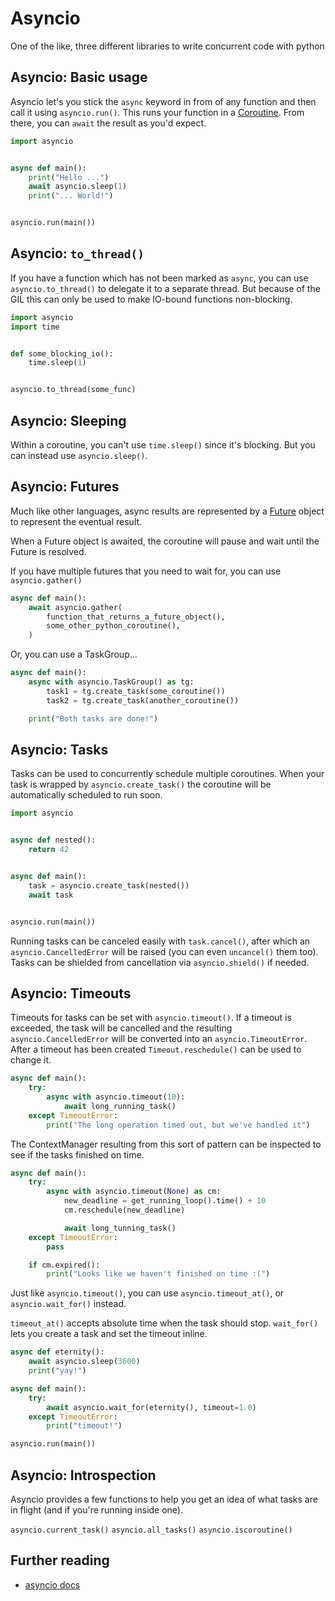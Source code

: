 # Asyncio

One of the like, three different libraries to write concurrent code with python

## Asyncio: Basic usage

Asyncio let's you stick the `async` keyword in from of any function and then call it
using `asyncio.run()`. This runs your function in a [Coroutine](https://peps.python.org/pep-0492/).
From there, you can `await` the result as you'd expect.

```python
import asyncio


async def main():
    print("Hello ...")
    await asyncio.sleep(1)
    print("... World!")


asyncio.run(main())
```

## Asyncio: `to_thread()`

If you have a function which has not been marked as `async`, you can use `asyncio.to_thread()`
to delegate it to a separate thread. But because of the GIL this can only be used to make IO-bound
functions non-blocking.

```python
import asyncio
import time


def some_blocking_io():
    time.sleep(1)


asyncio.to_thread(some_func)
```

## Asyncio: Sleeping

Within a coroutine, you can't use `time.sleep()` since it's blocking. But you can instead use `asyncio.sleep()`.

## Asyncio: Futures

Much like other languages, async results are represented by a [Future](https://docs.python.org/3/library/asyncio-future.html#asyncio.Future) object to represent the eventual result.

When a Future object is awaited, the coroutine will pause and wait until the Future is resolved.

If you have multiple futures that you need to wait for, you can use `asyncio.gather()`

```python
async def main():
    await asyncio.gather(
        function_that_returns_a_future_object(),
        some_other_python_coroutine(),
    )
```

Or, you can use a TaskGroup...

```python
async def main():
    async with asyncio.TaskGroup() as tg:
        task1 = tg.create_task(some_coroutine())
        task2 = tg.create_task(another_coroutine())

    print("Both tasks are done!")
```

## Asyncio: Tasks

Tasks can be used to concurrently schedule multiple coroutines. When your task is wrapped by `asyncio.create_task()`
the coroutine will be automatically scheduled to run soon.

```python
import asyncio


async def nested():
    return 42


async def main():
    task = asyncio.create_task(nested())
    await task


asyncio.run(main())
```

Running tasks can be canceled easily with `task.cancel()`, after which an `asyncio.CancelledError` will be raised (you can even `uncancel()` them too).
Tasks can be shielded from cancellation via `asyncio.shield()` if needed.

## Asyncio: Timeouts

Timeouts for tasks can be set with `asyncio.timeout()`. If a timeout is exceeded, the task will be cancelled and the
resulting `asyncio.CancelledError` will be converted into an `asyncio.TimeoutError`. After a timeout has been created
`Timeout.reschedule()` can be used to change it.

```python
async def main():
    try:
        async with asyncio.timeout(10):
            await long_running_task()
    except TimeoutError:
        print("The long operation timed out, but we've handled it")
```

The ContextManager resulting from this sort of pattern can be inspected to see if the tasks finished on time.

```python
async def main():
    try:
        async with asyncio.timeout(None) as cm:
            new_deadline = get_running_loop().time() + 10
            cm.reschedule(new_deadline)

            await long_tunning_task()
    except TimeoutError:
        pass

    if cm.expired():
        print("Looks like we haven't finished on time :(")
```

Just like `asyncio.timeout()`, you can use `asyncio.timeout_at()`, or `asyncio.wait_for()` instead.

`timeout_at()` accepts absolute time when the task should stop.
`wait_for()` lets you create a task and set the timeout inline.

```python
async def eternity():
    await asyncio.sleep(3600)
    print("yay!")

async def main():
    try:
        await asyncio.wait_for(eternity(), timeout=1.0)
    except TimeoutError:
        print("timeout!")

asyncio.run(main())
```

## Asyncio: Introspection

Asyncio provides a few functions to help you get an idea of what tasks are in flight (and if you're running inside one).

`asyncio.current_task()`
`asyncio.all_tasks()`
`asyncio.iscoroutine()`

## Further reading

* [asyncio docs](https://docs.python.org/3/library/asyncio.html)
